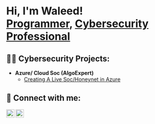 <h1>Hi, I'm Waleed! <br/><a href="https://github.com/joshmadakor1">Programmer</a>, <a href="https://www.linkedin.com/in/waleed-alharbi-38108a123/">Cybersecurity Professional</a>

<h2>👨‍💻 Cybersecurity Projects:</h2>

- <b>Azure/ Cloud Soc (AlgoExpert)</b>
  - [Creating A Live Soc/Honeynet in Azure](https://github.com/joshmadakor1/Algorithms-Practice)

<h2> 🤳 Connect with me:</h2>


[<img align="left" alt="Eng_System | Twitter" width="22px" src="https://cdn.jsdelivr.net/npm/simple-icons@v3/icons/twitter.svg" />][twitter]
[<img align="left" alt="Waleed Alharbi | LinkedIn" width="22px" src="https://cdn.jsdelivr.net/npm/simple-icons@v3/icons/linkedin.svg" />][linkedin]


[twitter]: https://twitter.com/Eng_System
[linkedin]: https://www.linkedin.com/in/waleed-alharbi-38108a123/

<!--
**Maohob/Maohob** is a ✨ _special_ ✨ repository because its `README.md` (this file) appears on your GitHub profile.

Here are some ideas to get you started:

- 🔭 I’m currently working on ...
- 🌱 I’m currently learning ...
- 👯 I’m looking to collaborate on ...
- 🤔 I’m looking for help with ...
- 💬 Ask me about ...
- 📫 How to reach me: ...
- 😄 Pronouns: ...
- ⚡ Fun fact: ...
-->
